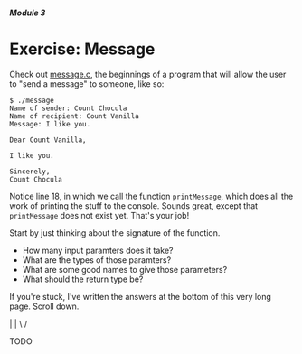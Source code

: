 ##### Module 3

# Exercise: Message

Check out <a href="message.c" target="_blank">message.c</a>, the beginnings of a program that will allow the user to 
"send a message" to someone, like so:
```
$ ./message
Name of sender: Count Chocula
Name of recipient: Count Vanilla
Message: I like you.

Dear Count Vanilla,

I like you.

Sincerely, 
Count Chocula
```

Notice line 18, in which we call the function `printMessage`, which does all the work of printing the stuff to the console. 
Sounds great, except that `printMessage` does not exist yet. That's your job! 

Start by just thinking about the signature of the function. 
* How many input paramters does it take?
* What are the types of those paramters?
* What are some good names to give those parameters?
* What should the return type be?


If you're stuck, I've written the answers at the bottom of this very long page. Scroll down.

 |
 |
\ / 

















TODO





